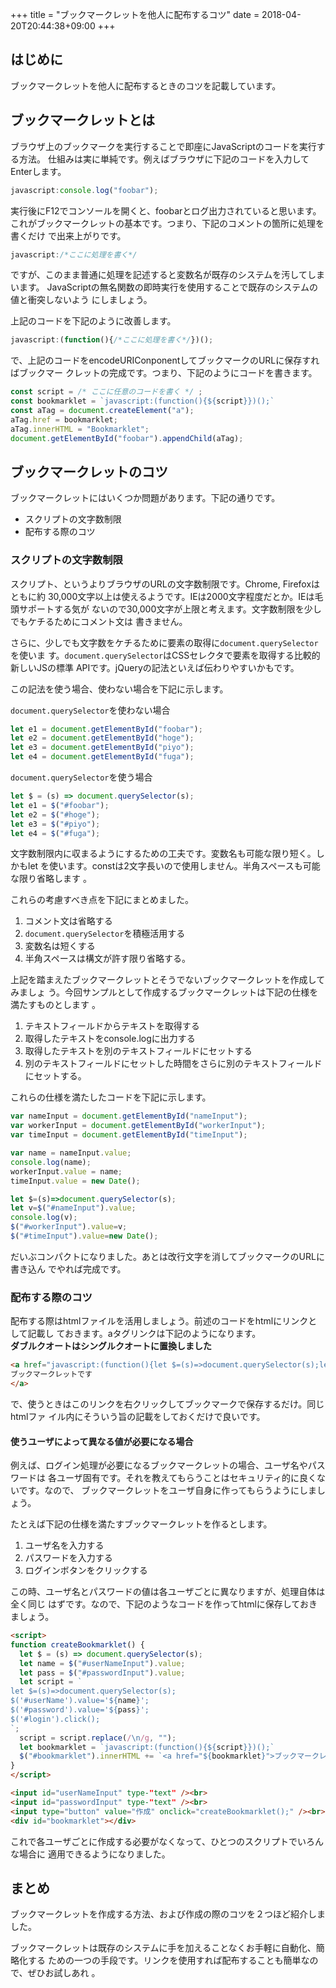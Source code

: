 +++
title = "ブックマークレットを他人に配布するコツ"
date = 2018-04-20T20:44:38+09:00
+++

はじめに
------------------------------------------------------------------------------

ブックマークレットを他人に配布するときのコツを記載しています。

ブックマークレットとは
------------------------------------------------------------------------------

ブラウザ上のブックマークを実行することで即座にJavaScriptのコードを実行する方法。
仕組みは実に単純です。例えばブラウザに下記のコードを入力してEnterします。

```javascript
javascript:console.log("foobar");
```

実行後にF12でコンソールを開くと、foobarとログ出力されていると思います。
これがブックマークレットの基本です。つまり、下記のコメントの箇所に処理を書くだけ
で出来上がりです。

```javascript
javascript:/*ここに処理を書く*/
```

ですが、このまま普通に処理を記述すると変数名が既存のシステムを汚してしまいます。
JavaScriptの無名関数の即時実行を使用することで既存のシステムの値と衝突しないよう
にしましょう。

上記のコードを下記のように改善します。

```javascript
javascript:(function(){/*ここに処理を書く*/})();
```

で、上記のコードをencodeURIConponentしてブックマークのURLに保存すればブックマー
クレットの完成です。つまり、下記のようにコードを書きます。

```javascript
const script = /* ここに任意のコードを書く */ ;
const bookmarklet = `javascript:(function(){${script}})();`
const aTag = document.createElement("a");
aTag.href = bookmarklet;
aTag.innerHTML = "Bookmarklet";
document.getElementById("foobar").appendChild(aTag);
```

ブックマークレットのコツ
------------------------------------------------------------------------------

ブックマークレットにはいくつか問題があります。下記の通りです。

- スクリプトの文字数制限
- 配布する際のコツ

### スクリプトの文字数制限

スクリプト、というよりブラウザのURLの文字数制限です。Chrome, Firefoxはともに約
30,000文字以上は使えるようです。IEは2000文字程度だとか。IEは毛頭サポートする気が
ないので30,000文字が上限と考えます。文字数制限を少しでもケチるためにコメント文は
書きません。

さらに、少しでも文字数をケチるために要素の取得に`document.querySelector`を使いま
す。`document.querySelector`はCSSセレクタで要素を取得する比較的新しいJSの標準
APIです。jQueryの記法といえば伝わりやすいかもです。

この記法を使う場合、使わない場合を下記に示します。

`document.querySelector`を使わない場合

```javascript
let e1 = document.getElementById("foobar");
let e2 = document.getElementById("hoge");
let e3 = document.getElementById("piyo");
let e4 = document.getElementById("fuga");
```

`document.querySelector`を使う場合

```javascript
let $ = (s) => document.querySelector(s);
let e1 = $("#foobar");
let e2 = $("#hoge");
let e3 = $("#piyo");
let e4 = $("#fuga");
```

文字数制限内に収まるようにするための工夫です。変数名も可能な限り短く。しかもlet
を使います。constは2文字長いので使用しません。半角スペースも可能な限り省略します
。

これらの考慮すべき点を下記にまとめました。

1. コメント文は省略する
1. `document.querySelector`を積極活用する
1. 変数名は短くする
1. 半角スペースは構文が許す限り省略する。

上記を踏まえたブックマークレットとそうでないブックマークレットを作成してみましょ
う。今回サンプルとして作成するブックマークレットは下記の仕様を満たすものとします
。

1. テキストフィールドからテキストを取得する
1. 取得したテキストをconsole.logに出力する
1. 取得したテキストを別のテキストフィールドにセットする
1. 別のテキストフィールドにセットした時間をさらに別のテキストフィールドにセットする。

これらの仕様を満たしたコードを下記に示します。

```javascript
var nameInput = document.getElementById("nameInput");
var workerInput = document.getElementById("workerInput");
var timeInput = document.getElementById("timeInput");

var name = nameInput.value;
console.log(name);
workerInput.value = name;
timeInput.value = new Date();
```

```javascript
let $=(s)=>document.querySelector(s);
let v=$("#nameInput").value;
console.log(v);
$("#workerInput").value=v;
$("#timeInput").value=new Date();
```

だいぶコンパクトになりました。あとは改行文字を消してブックマークのURLに書き込ん
でやれば完成です。

### 配布する際のコツ

配布する際はhtmlファイルを活用しましょう。前述のコードをhtmlにリンクとして記載し
ておきます。aタグリンクは下記のようになります。  
**ダブルクオートはシングルクオートに置換しました**

```html
<a href="javascript:(function(){let $=(s)=>document.querySelector(s);let v=$('#nameInput').value;console.log(v);$('#workerInput').value=v;$('#timeInput').value=new Date();})();" >
ブックマークレットです
</a>
```

で、使うときはこのリンクを右クリックしてブックマークで保存するだけ。同じhtmlファ
イル内にそういう旨の記載をしておくだけで良いです。

#### 使うユーザによって異なる値が必要になる場合

例えば、ログイン処理が必要になるブックマークレットの場合、ユーザ名やパスワードは
各ユーザ固有です。それを教えてもらうことはセキュリティ的に良くないです。なので、
ブックマークレットをユーザ自身に作ってもらうようにしましょう。

たとえば下記の仕様を満たすブックマークレットを作るとします。

1. ユーザ名を入力する
1. パスワードを入力する
1. ログインボタンをクリックする

この時、ユーザ名とパスワードの値は各ユーザごとに異なりますが、処理自体は全く同じ
はずです。なので、下記のようなコードを作ってhtmlに保存しておきましょう。

```html
<script>
function createBookmarklet() {
  let $ = (s) => document.querySelector(s);
  let name = $("#userNameInput").value;
  let pass = $("#passwordInput").value;
  let script = `
let $=(s)=>document.querySelector(s);
$('#userName').value='${name}';
$('#password').value='${pass}';
$('#login').click();
`;
  script = script.replace(/\n/g, "");
  let bookmarklet = `javascript:(function(){${script}})();`
  $("#bookmarklet").innerHTML += `<a href="${bookmarklet}">ブックマークレット</a><br>`;
}
</script>

<input id="userNameInput" type-"text" /><br>
<input id="passwordInput" type-"text" /><br>
<input type="button" value="作成" onclick="createBookmarklet();" /><br>
<div id="bookmarklet"></div>
```

これで各ユーザごとに作成する必要がなくなって、ひとつのスクリプトでいろんな場合に
適用できるようになりました。

まとめ
------------------------------------------------------------------------------

ブックマークレットを作成する方法、および作成の際のコツを２つほど紹介しました。

ブックマークレットは既存のシステムに手を加えることなくお手軽に自動化、簡略化する
ための一つの手段です。リンクを使用すれば配布することも簡単なので、ぜひお試しあれ
。

